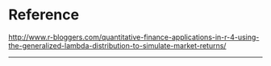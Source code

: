 # Reference

http://www.r-bloggers.com/quantitative-finance-applications-in-r-4-using-the-generalized-lambda-distribution-to-simulate-market-returns/

***
